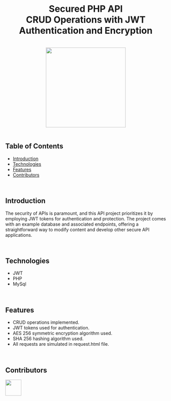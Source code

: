 <h1 align="center">Secured PHP API <br> CRUD Operations with JWT Authentication and Encryption</h1>
<br>

<div align="center">
    <img width=250 src="/assets/img/favicon.png">
</div>

<br/>

## Table of Contents

- [Introduction](#introduction)
- [Technologies](#technologies)
- [Features](#features)
- [Contributors](#contributors)

<br/>

## Introduction
The security of APIs is paramount, and this API project prioritizes it by employing JWT tokens for authentication and protection. The project comes with an example database and associated endpoints, offering a straightforward way to modify content and develop other secure API applications. 

<br/>

## Technologies

* JWT
* PHP
* MySql

<br/>

## Features

* CRUD operations implemented.
* JWT tokens used for authentication.
* AES 256 symmetric encryption algorithm used.
* SHA 256 hashing algorithm used.
* All requests are simulated in request.html file.

<br/>

## Contributors

<a href="https://github.com/ahmettoguz" target="_blank"><img width=50 height=50 src="https://avatars.githubusercontent.com/u/101711642?v=4"></a>
